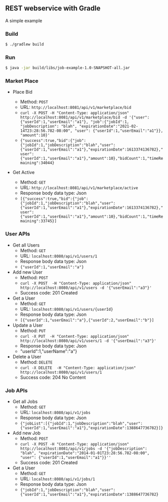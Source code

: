 ## REST webservice with Gradle
A simple example

### Build
```bash
$ ./gradlew build
```

### Run
```bash
$ java -jar build/libs/job-example-1.0-SNAPSHOT-all.jar

```

### Market Place
* Place Bid
    - Method: `POST`
    - URL: `http://localhost:8081/api/v1/marketplace/bid`
    - ```curl -X POST -H "Content-Type: application/json" http://localhost:8081/api/v1/marketplace/bid -d '{"user": {"userId":1,"userEmail":"a1"}, "job":{"jobId":1, "jobDescription": "blah", "expirationDate":"2021-02-14T23:28:56.782-08:00", "user": {"userId":1,"userEmail":"a1"}}, "amount":10}'```
    - ```{"success":true,"bid":{"job":{"jobId":1,"jobDescription":"blah","user":{"userId":1,"userEmail":"a1"},"expirationDate":1613374136782},"user":{"userId":1,"userEmail":"a1"},"amount":10},"bidCount":1,"timeRemaining":34044}```

* Get Active
    - Method: `GET`
    - URL: `http://localhost:8081/api/v1/marketplace/active`
    - Response body data type: Json
    - ```[{"success":true,"bid":{"job":{"jobId":1,"jobDescription":"blah","user":{"userId":1,"userEmail":"a1"},"expirationDate":1613374136782},"user":{"userId":1,"userEmail":"a1"},"amount":10},"bidCount":1,"timeRemaining":33745}]```

### User APIs
* Get all Users
    - Method: `GET`
    - URL: `localhost:8080/api/v1/users/1`
    - Response body data type: Json
    - ```{"userId":1,"userEmail":"a"}```
* Add new User
    - Method: `POST`
    - ```curl -X POST  -H "Content-Type: application/json" http://localhost:8080/api/v1/users -d '{"userEmail":"a3"}'```
    - Success code: 201 Created
* Get a User
    - Method: `GET`
    - URL: `localhost:8080/api/v1/users/{userId}`
    - Response body data type: Json
    - ```[{"userId":1,"userEmail":"a"},{"userId":2,"userEmail":"b"}]```
* Update a User
    - Method: `PUT`
    - ```curl -X PUT  -H "Content-Type: application/json" http://localhost:8080/api/v1/users/1 -d '{"userEmail":"a3"}'```
    - Response body data type: Json
    - "userId":1,"userName":"a"}
* Delete a User
    - Method: `DELETE`
    - ```curl -X DELETE  -H "Content-Type: application/json" http://localhost:8080/api/v1/users/1```
    - Success code: 204 No Content
    
### Job APIs
* Get all Jobs
    - Method: `GET`
    - URL: `localhost:8080/api/v1/jobs`
    - Response body data type: Json
    - ```{"jobList":[{"jobId":1,"jobDescription":"blah","user":{"userId":1,"userEmail":"a1"},"expirationDate":1388647736782}]}```
* Add new Job
    - Method: `POST`
    - ```curl -X POST -H "Content-Type: application/json" http://localhost:8081/api/v1/jobs -d '{"jobDescription": "blah", "expirationDate":"2014-01-01T23:28:56.782-08:00", "user": {"userId":1,"userEmail":"a1"}}''```
    - Success code: 201 Created
* Get a User
    - Method: `GET`
    - URL: `localhost:8080/api/v1/jobs/1`
    - Response body data type: Json
    - ```{"jobId":1,"jobDescription":"blah","user":{"userId":1,"userEmail":"a1"},"expirationDate":1388647736782}```
   
